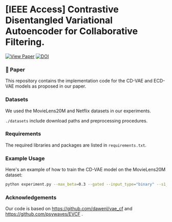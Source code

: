 # [IEEE Access] Contrastive Disentangled Variational Autoencoder for Collaborative Filtering.
[![View Paper](https://img.shields.io/badge/View%20Paper-PDF-E24D35)](https://ieeexplore.ieee.org/document/11023251) [![DOI](https://img.shields.io/badge/DOI-10.1109/ACCESS.2025.3576445-blue)](https://doi.org/10.1109/ACCESS.2025.3576445)

### 📄 Paper 

This repository contains the implementation code for the CD-VAE and ECD-VAE models as proposed in our paper.


### Datasets
We used the MovieLens20M and Netflix datasets in our experiments. 

```./datasets``` include download paths and preprocessing procedures.

### Requirements
The required libraries and packages are listed in ```requirements.txt```.

### Example Usage

Here's an example of how to train the CD-VAE model on the MovieLens20M dataset:

```bash
python experiment.py --max_beta=0.3 --gated --input_type="binary" --s1_size=200 --s2_size=200 --z_size=200 --hidden_size=600 --num_layers=2 --note="ml20m(CD-VAE)"
```

### Acknowledgements
Our code is based on https://github.com/dawenl/vae_cf and https://github.com/psywaves/EVCF .
